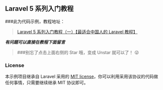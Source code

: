 ## Laravel 5 系列入门教程


###此为代码示例，教程地址：

> [Laravel 5 系列入门教程（一）【最适合中国人的 Laravel 教程】](http://lvwenhan.com/laravel/432.html)

***有问题可以直接在教程下面留言***

> ###别忘了点击上面右侧的 Star 哦，变成 Unstar 就可以了！ :stuck_out_tongue_winking_eye:

### License

本示例项目继承自 Laravel 采用的 [MIT license](http://opensource.org/licenses/MIT)，你可以利用采用该协议的代码做任何事情，只需要继续继承 MIT 协议即可。
